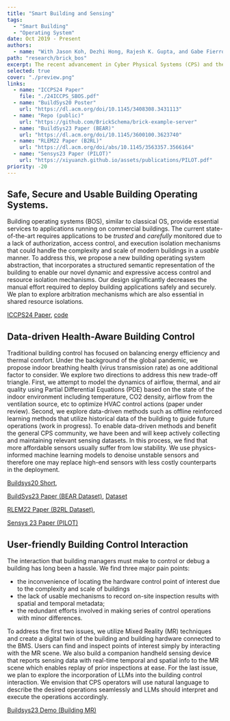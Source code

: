 ```yaml
---
title: "Smart Building and Sensing"
tags:
  - "Smart Building"
  - "Operating System"
date: Oct 2019 - Present
authors:
  - name: "With Jason Koh, Dezhi Hong, Rajesh K. Gupta, and Gabe Fierro."
path: "research/brick_bos"
excerpt: The recent advancement in Cyber Physical Systems (CPS) and the Artificial Intelligence of Things (AIOT) has brought significant productivity and utility enhancement across all walks of life. However, safety and security concerns and usability challenges have prohibited the wide adoption of AI-powered smart "things" in large-scale real-world systems. My research aims to close this gap by enabling secure and safe interaction with Cyber-Physical Systems in a user-friendly manner. Smart commercial buildings, typical examples of CPS with numerous, multi-tenant, distributed, and interconnected IoT devices, are my main testbed. 
selected: true
cover: "./preview.png"
links:
  - name: "ICCPS24 Paper"
    file: "./24ICCPS_SBOS.pdf"
  - name: "BuildSys20 Poster"
    url: "https://dl.acm.org/doi/10.1145/3408308.3431113"
  - name: "Repo (public)"
    url: "https://github.com/BrickSchema/brick-example-server"
  - name: "BuildSys23 Paper (BEAR)"
    url: "https://dl.acm.org/doi/10.1145/3600100.3623740"
  - name: "RLEM22 Paper (B2RL)"
    url: "https://dl.acm.org/doi/abs/10.1145/3563357.3566164"
  - name: "Sensys23 Paper (PILOT)"
    url: "https://xiyuanzh.github.io/assets/publications/PILOT.pdf"
priority: -20
---
```


## Safe, Secure and Usable Building Operating Systems. 
Building operating systems (BOS), similar to classical OS, provide essential services to applications running on commercial buildings. The current state-of-the-art requires applications to be *trusted* and *carefully* monitored due to a lack of authorization, access control, and execution isolation mechanisms that could handle the complexity and scale of modern buildings in a *usable* manner.  To address this, we propose a new building operating system abstraction, that incorporates a structured semantic representation of the building to enable our novel dynamic and expressive access control and resource isolation mechanisms. Our design significantly decreases the manual effort required to deploy building applications safely and securely. We plan to explore arbitration mechanisms which are also essential in shared resource isolations.

[ICCPS24 Paper](./24ICCPS_SBOS.pdf), [code](https://gitlab.com/mesl/brickserver/brick-server-playground)

## Data-driven Health-Aware Building Control 
Traditional building control has focused on balancing energy efficiency and thermal comfort. Under the background of the global pandemic, we propose indoor breathing health (virus transmission rate) as one additional factor to consider. We explore two directions to address this new trade-off triangle. First, we attempt to model the dynamics of airflow, thermal, and air quality using Partial Differential Equations (PDE) based on the state of the indoor environment including temperature, CO2 density, airflow from the ventilation source, etc to optimize HVAC control actions (paper under review). Second, we explore data-driven methods such as offline reinforced learning methods that utilize historical data of the building to guide future operations (work in progress). To enable data-driven methods and benefit the general CPS community, we have been and will keep actively collecting and maintaining relevant sensing datasets. In this process, we find that more affordable sensors usually suffer from low stability. We use physics-informed machine learning models to denoise unstable sensors and therefore one may replace high-end sensors with less costly counterparts in the deployment. 

[Buildsys20 Short](https://doi.org/10.1145/3408308.3431113),

[BuildSys23 Paper (BEAR Dataset)](https://dl.acm.org/doi/10.1145/3600100.3623740), [Dataset](https://ucsdsmartbuilding.github.io/DATA)

[RLEM22 Paper (B2RL Dataset)](https://dl.acm.org/doi/abs/10.1145/3563357.3566164),

[Sensys 23 Paper (PILOT)](https://xiyuanzh.github.io/assets/publications/PILOT.pdf)

## User-friendly Building Control Interaction 
The interaction that building managers must make to control or debug a building has long been a hassle. We find three major pain points:

- the inconvenience of locating the hardware control point of interest due to the complexity and scale of buildings
- the lack of usable mechanisms to record on-site inspection results with spatial and temporal metadata;
- the redundant efforts involved in making series of control operations with minor differences.

To address the first two issues, we utilize Mixed Reality (MR) techniques and create a digital twin of the building and building hardware connected to the BMS. Users can find and inspect points of interest simply by interacting with the MR scene. We also build a companion handheld sensing device that reports sensing data with real-time temporal and spatial info to the MR scene which enables replay of prior inspections at ease. For the last issue, we plan to explore the incorporation of LLMs into the building control interaction. We envision that CPS operators will use natural language to describe the desired operations seamlessly and LLMs should interpret and execute the operations accordingly.

[Buildsys23 Demo (Building MR)](https://doi.org/10.1145/3600100.3626258)
